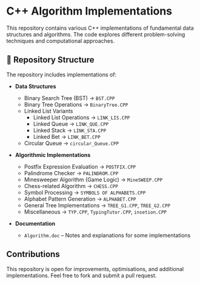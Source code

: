 # C++ Algorithm Implementations  

This repository contains various C++ implementations of fundamental data structures and algorithms. The code explores different problem-solving techniques and computational approaches.

## 📂 Repository Structure

The repository includes implementations of:

- **Data Structures**  
  - Binary Search Tree (BST) → `BST.CPP`  
  - Binary Tree Operations → `BinaryTree.CPP`  
  - Linked List Variants  
    - Linked List Operations → `LINK_LIS.CPP`  
    - Linked Queue → `LINK_QUE.CPP`  
    - Linked Stack → `LINK_STA.CPP`  
    - Linked Bet → `LINK_BET.CPP`  
  - Circular Queue → `circular_Queue.CPP`  

- **Algorithmic Implementations**  
  - Postfix Expression Evaluation → `POSTFIX.CPP`  
  - Palindrome Checker → `PALINDROM.CPP`  
  - Minesweeper Algorithm (Game Logic) → `MineSWEEP.CPP`  
  - Chess-related Algorithm → `CHESS.CPP`  
  - Symbol Processing → `SYMBOLS OF ALPHABETS.CPP`  
  - Alphabet Pattern Generation → `ALPHABET.CPP`  
  - General Tree Implementations → `TREE_G1.CPP`, `TREE_G2.CPP`  
  - Miscellaneous → `TYP.CPP`, `TypingTutor.CPP`, `insetion.CPP`  

- **Documentation**  
  - `Algorithm.doc` – Notes and explanations for some implementations  

## Contributions
This repository is open for improvements, optimisations, and additional implementations. Feel free to fork and submit a pull request.
